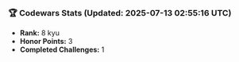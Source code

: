### 🏆 Codewars Stats (Updated: 2025-07-13 02:55:16 UTC)

- **Rank:** 8 kyu
- **Honor Points:** 3
- **Completed Challenges:** 1
